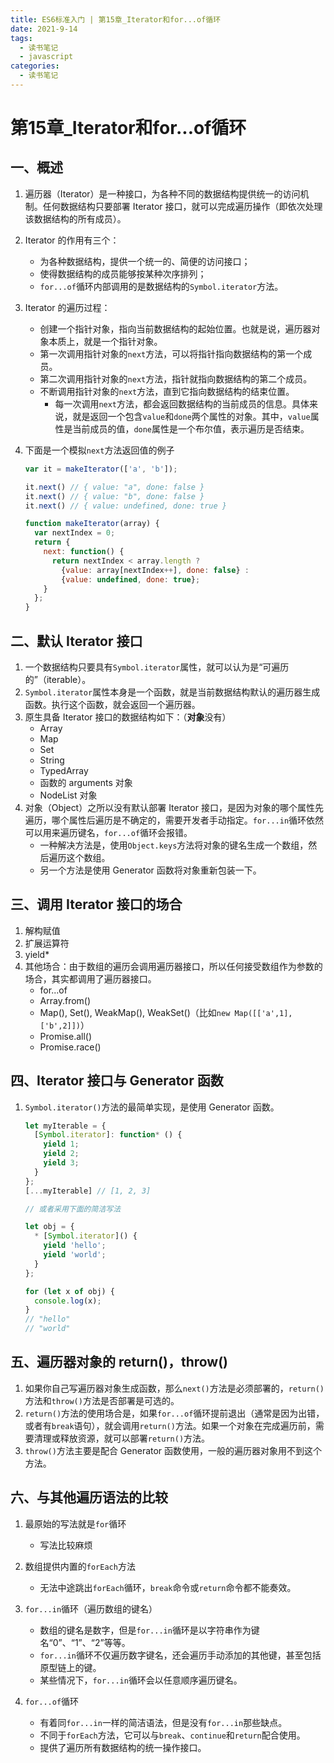 ```yaml
---
title: ES6标准入门 | 第15章_Iterator和for...of循环
date: 2021-9-14
tags:
  - 读书笔记
  - javascript
categories:
  - 读书笔记
---
```

# 第15章_Iterator和for...of循环

## 一、概述

1. 遍历器（Iterator）是一种接口，为各种不同的数据结构提供统一的访问机制。任何数据结构只要部署 Iterator 接口，就可以完成遍历操作（即依次处理该数据结构的所有成员）。

2. Iterator 的作用有三个：

   - 为各种数据结构，提供一个统一的、简便的访问接口；
   - 使得数据结构的成员能够按某种次序排列；
   - `for...of`循环内部调用的是数据结构的`Symbol.iterator`方法。

3. Iterator 的遍历过程：

   - 创建一个指针对象，指向当前数据结构的起始位置。也就是说，遍历器对象本质上，就是一个指针对象。
   - 第一次调用指针对象的`next`方法，可以将指针指向数据结构的第一个成员。
   - 第二次调用指针对象的`next`方法，指针就指向数据结构的第二个成员。
   - 不断调用指针对象的`next`方法，直到它指向数据结构的结束位置。
     - 每一次调用`next`方法，都会返回数据结构的当前成员的信息。具体来说，就是返回一个包含`value`和`done`两个属性的对象。其中，`value`属性是当前成员的值，`done`属性是一个布尔值，表示遍历是否结束。

4. 下面是一个模拟`next`方法返回值的例子

   ```javascript
   var it = makeIterator(['a', 'b']);
   
   it.next() // { value: "a", done: false }
   it.next() // { value: "b", done: false }
   it.next() // { value: undefined, done: true }
   
   function makeIterator(array) {
     var nextIndex = 0;
     return {
       next: function() {
         return nextIndex < array.length ?
           {value: array[nextIndex++], done: false} :
           {value: undefined, done: true};
       }
     };
   }
   ```

## 二、默认 Iterator 接口

1. 一个数据结构只要具有`Symbol.iterator`属性，就可以认为是“可遍历的”（iterable）。
2. `Symbol.iterator`属性本身是一个函数，就是当前数据结构默认的遍历器生成函数。执行这个函数，就会返回一个遍历器。
3. 原生具备 Iterator 接口的数据结构如下：（**对象**没有）
   - Array
   - Map
   - Set
   - String
   - TypedArray
   - 函数的 arguments 对象
   - NodeList 对象
4. 对象（Object）之所以没有默认部署 Iterator 接口，是因为对象的哪个属性先遍历，哪个属性后遍历是不确定的，需要开发者手动指定。`for...in`循环依然可以用来遍历键名，`for...of`循环会报错。
   - 一种解决方法是，使用`Object.keys`方法将对象的键名生成一个数组，然后遍历这个数组。
   - 另一个方法是使用 Generator 函数将对象重新包装一下。

## 三、调用 Iterator 接口的场合

1. 解构赋值
2. 扩展运算符
3. yield*
4. 其他场合：由于数组的遍历会调用遍历器接口，所以任何接受数组作为参数的场合，其实都调用了遍历器接口。
   - for...of
   - Array.from()
   - Map(), Set(), WeakMap(), WeakSet()（比如`new Map([['a',1],['b',2]])`）
   - Promise.all()
   - Promise.race()

## 四、Iterator 接口与 Generator 函数

1. `Symbol.iterator()`方法的最简单实现，是使用 Generator 函数。

   ```javascript
   let myIterable = {
     [Symbol.iterator]: function* () {
       yield 1;
       yield 2;
       yield 3;
     }
   };
   [...myIterable] // [1, 2, 3]
   
   // 或者采用下面的简洁写法
   
   let obj = {
     * [Symbol.iterator]() {
       yield 'hello';
       yield 'world';
     }
   };
   
   for (let x of obj) {
     console.log(x);
   }
   // "hello"
   // "world"
   ```

## 五、遍历器对象的 return()，throw()

1. 如果你自己写遍历器对象生成函数，那么`next()`方法是必须部署的，`return()`方法和`throw()`方法是否部署是可选的。
2. `return()`方法的使用场合是，如果`for...of`循环提前退出（通常是因为出错，或者有`break`语句），就会调用`return()`方法。如果一个对象在完成遍历前，需要清理或释放资源，就可以部署`return()`方法。
3. `throw()`方法主要是配合 Generator 函数使用，一般的遍历器对象用不到这个方法。

## 六、与其他遍历语法的比较

1. 最原始的写法就是`for`循环
   - 写法比较麻烦
2. 数组提供内置的`forEach`方法
   - 无法中途跳出`forEach`循环，`break`命令或`return`命令都不能奏效。
3. `for...in`循环（遍历数组的键名）
   - 数组的键名是数字，但是`for...in`循环是以字符串作为键名“0”、“1”、“2”等等。
   - `for...in`循环不仅遍历数字键名，还会遍历手动添加的其他键，甚至包括原型链上的键。
   - 某些情况下，`for...in`循环会以任意顺序遍历键名。

4. `for...of`循环
   - 有着同`for...in`一样的简洁语法，但是没有`for...in`那些缺点。
   - 不同于`forEach`方法，它可以与`break`、`continue`和`return`配合使用。
   - 提供了遍历所有数据结构的统一操作接口。


